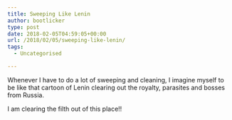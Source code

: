 ```yaml
---
title: Sweeping Like Lenin
author: bootlicker
type: post
date: 2018-02-05T04:59:05+00:00
url: /2018/02/05/sweeping-like-lenin/
tags:
  - Uncategorised

---
```

Whenever I have to do a lot of sweeping and cleaning, I imagine myself to be like that cartoon of Lenin clearing out the royalty, parasites and bosses from Russia.

I am clearing the filth out of this place!!
